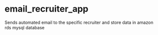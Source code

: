# email_recruiter_app
Sends automated email to the specific recruiter and store data in amazon rds mysql database
